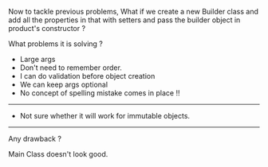 Now to tackle previous problems, 
What if we create a new Builder class and add all the properties in that with setters and pass the builder object in product's constructor ?

What problems it is solving ?

- Large args 
- Don't need to remember order.
- I can do validation before object creation
- We can keep args optional
- No concept of spelling mistake comes in place !!

-------------------------------------------------------
- Not sure whether it will work for immutable objects.
-------------------------------------------------------

Any drawback ?

Main Class doesn't look good.
